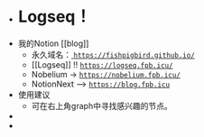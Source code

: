 - # Logseq！
- 我的Notion [[blog]]
	- 永久域名：[ `https://fishpigbird.github.io/`](https://fishpigbird.github.io/)
	- [[Logseq]]  !! [ `https://logseq.fpb.icu/`](https://logseq.fpb.icu/)
	- Nobelium → [`https://nobelium.fpb.icu/`](https://nobelium.fpb.icu/)
	- NotionNext --> [ `https://blog.fpb.icu`](https://blog.fpb.icu/)
- 使用建议
	- 可在右上角graph中寻找感兴趣的节点。
-
-